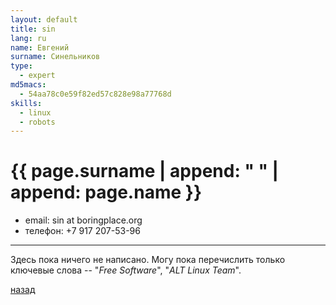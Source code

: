 ```yaml
---
layout: default
title: sin
lang: ru
name: Евгений
surname: Синельников
type: 
  - expert
md5macs:
  - 54aa78c0e59f82ed57c828e98a77768d
skills:
  - linux
  - robots
---
```


# [](#header-1) {{ page.surname | append: " " | append: page.name }}

* email: sin at boringplace.org
* телефон: +7 917 207-53-96

_________

Здесь пока ничего не написано. Могу пока перечислить только ключевые слова --
"*Free Software*", "*ALT Linux Team*".

[назад](../experts/)

